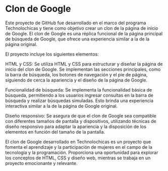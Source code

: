 # Clon de Google

Este proyecto de GitHub fue desarrollado en el marco del programa Technolochicas y tiene como objetivo crear un clon de la página de inicio de Google. El clon de Google es una réplica funcional de la página principal de búsqueda de Google, que ofrece una experiencia similar a la de la página original.

El proyecto incluye los siguientes elementos:

HTML y CSS: Se utiliza HTML y CSS para estructurar y diseñar la página de inicio del clon de Google. Se implementan las secciones principales, como la barra de búsqueda, los botones de navegación y el pie de página, siguiendo de cerca la apariencia y el diseño de la página de Google.

Funcionalidad de búsqueda: Se implementa la funcionalidad básica de búsqueda, permitiendo a los usuarios ingresar consultas en la barra de búsqueda y realizar búsquedas simuladas. Esto brinda una experiencia interactiva similar a la de la página de Google original.

Diseño responsivo: Se asegura de que el clon de Google sea compatible con diferentes tamaños de pantalla y dispositivos, utilizando técnicas de diseño responsivo para adaptar la apariencia y la disposición de los elementos en función del tamaño de la pantalla.

El clon de Google desarrollado en Technolochicas es un proyecto que fomenta el aprendizaje y la participación de mujeres en el campo de la tecnología y la programación. Proporciona una oportunidad para explorar los conceptos de HTML, CSS y diseño web, mientras se trabaja en un proyecto emocionante y relevante.
